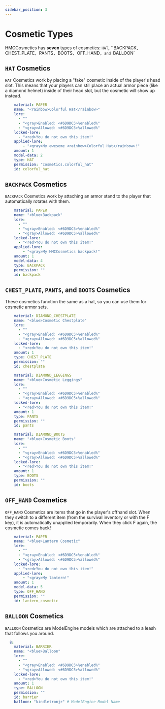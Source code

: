 ```yaml
---
sidebar_position: 3
---
```


# Cosmetic Types

HMCCosmetics has **seven** types of cosmetics: `HAT`, ``BACKPACK`, `CHEST_PLATE`, `PANTS`, `BOOTS`, `OFF_HAND`, and `BALLOON`

## `HAT` Cosmetics

`HAT` Cosmetics work by placing a "fake" cosmetic inside of the player's head slot. This means that your players can still place an actual armor piece (like a diamond helmet) inside of their head slot, but the cosmetic will show up instead. 

```yaml
    material: PAPER
    name: "<rainbow>Colorful Hat</rainbow>"
    lore:
      - ""
      - "<gray>Enabled: <#6D9DC5>%enabled%"
      - "<gray>Allowed: <#6D9DC5>%allowed%"
    locked-lore:
      - "<red>You do not own this item!"
    applied-lore:
        - "<gray>My awesome <rainbow>Colorful Hat</rainbow>!"
    amount: 1
    model-data: 2
    type: HAT
    permission: "cosmetics.colorful_hat"
    id: colorful_hat
```

## `BACKPACK` Cosmetics
`BACKPACK` Cosmetics work by attaching an armor stand to the player that automatically rotates with them.

```yaml
    material: PAPER
    name: "<blue>Backpack"
    lore:
      - ""
      - "<gray>Enabled: <#6D9DC5>%enabled%"
      - "<gray>Allowed: <#6D9DC5>%allowed%"
    locked-lore:
      - "<red>You do not own this item!"
    applied-lore:
        - "<gray>My HMCCosmetics backpack!"
    amount: 1
    model-data: 4
    type: BACKPACK
    permission: ""
    id: backpack
```

## `CHEST_PLATE`, `PANTS`, and `BOOTS` Cosmetics

These cosmetics function the same as a hat, so you can use them for cosmetic armor sets.

```yaml
    material: DIAMOND_CHESTPLATE
    name: "<blue>Cosmetic Chestplate"
    lore:
      - ""
      - "<gray>Enabled: <#6D9DC5>%enabled%"
      - "<gray>Allowed: <#6D9DC5>%allowed%"
    locked-lore:
      - "<red>You do not own this item!"
    amount: 1
    type: CHEST_PLATE
    permission: ""
    id: chestplate
```
```yaml
    material: DIAMOND_LEGGINGS
    name: "<blue>Cosmetic Leggings"
    lore:
      - ""
      - "<gray>Enabled: <#6D9DC5>%enabled%"
      - "<gray>Allowed: <#6D9DC5>%allowed%"
    locked-lore:
      - "<red>You do not own this item!"
    amount: 1
    type: PANTS
    permission: ""
    id: pants
```
```yaml
    material: DIAMOND_BOOTS
    name: "<blue>Cosmetic Boots"
    lore:
      - ""
      - "<gray>Enabled: <#6D9DC5>%enabled%"
      - "<gray>Allowed: <#6D9DC5>%allowed%"
    locked-lore:
      - "<red>You do not own this item!"
    amount: 1
    type: BOOTS
    permission: ""
    id: boots
```

## `OFF_HAND` Cosmetics
`OFF_HAND` Cosmetics are items that go in the player's offhand slot. When they switch to a different item (from the survival inventory or with the F key), it is automatically unapplied temporarily. When they click F again, the cosmetic comes back!

```yaml
    material: PAPER
    name: "<blue>Lantern Cosmetic"
    lore:
      - ""
      - "<gray>Enabled: <#6D9DC5>%enabled%"
      - "<gray>Allowed: <#6D9DC5>%allowed%"
    locked-lore:
      - "<red>You do not own this item!"
    applied-lore:
        - "<gray>My lantern!"
    amount: 1
    model-data: 5
    type: OFF_HAND
    permission: ""
    id: lantern_cosmetic
```

## `BALLOON` Cosmetics

`BALLOON` Cosmetics are ModelEngine models which are attached to a leash that follows you around.

```yaml
  8:
    material: BARRIER
    name: "<blue>Balloon"
    lore:
      - ""
      - "<gray>Enabled: <#6D9DC5>%enabled%"
      - "<gray>Allowed: <#6D9DC5>%allowed%"
    locked-lore:
      - "<red>You do not own this item!"
    amount: 1
    type: BALLOON
    permission: ""
    id: barrier
    balloon: "kindletronjr" # ModelEngine Model Name
```
